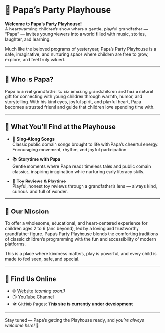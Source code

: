 # 🎩 Papa’s Party Playhouse

**Welcome to Papa’s Party Playhouse!**  
A heartwarming children’s show where a gentle, playful grandfather — “Papa” — invites young viewers into a world filled with music, stories, laughter, and learning.

Much like the beloved programs of yesteryear, Papa’s Party Playhouse is a safe, imaginative, and nurturing space where children are free to grow, explore, and feel truly valued.

---

## 👴 Who is Papa?

Papa is a real grandfather to six amazing grandchildren and has a natural gift for connecting with young children through warmth, humor, and storytelling. With his kind eyes, joyful spirit, and playful heart, Papa becomes a trusted friend and guide that children love spending time with.

---

## 🎈 What You’ll Find at the Playhouse

- 🎵 **Sing-Along Songs**  
  Classic public domain songs brought to life with Papa’s cheerful energy. Encouraging movement, rhythm, and joyful participation.

- 📚 **Storytime with Papa**  
  Gentle moments where Papa reads timeless tales and public domain classics, inspiring imagination while nurturing early literacy skills.

- 🧸 **Toy Reviews & Playtime**  
  Playful, honest toy reviews through a grandfather’s lens — always kind, curious, and full of wonder.

---

## 🎯 Our Mission

To offer a wholesome, educational, and heart-centered experience for children ages 2 to 6 (and beyond), led by a loving and trustworthy grandfather figure. Papa’s Party Playhouse blends the comforting traditions of classic children’s programming with the fun and accessibility of modern platforms.

This is a place where kindness matters, play is powerful, and every child is made to feel seen, safe, and special.

---

## 📍 Find Us Online

- 🌐 [Website](https://papaspartyplayhouse.com) *(coming soon!)*
- 📺 [YouTube Channel](https://youtube.com/@papaspartyplayhouse)
- 🛠️ GitHub Pages: **This site is currently under development**

---

Stay tuned — Papa’s getting the Playhouse ready, and *you’re always welcome here!* 🎉
